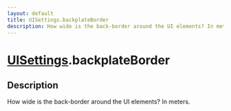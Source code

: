 ```yaml
---
layout: default
title: UISettings.backplateBorder
description: How wide is the back-border around the UI elements? In meters.
---
```

# [UISettings]({{site.url}}/Pages/Reference/UISettings.html).backplateBorder

## Description
How wide is the back-border around the UI elements? In meters.

